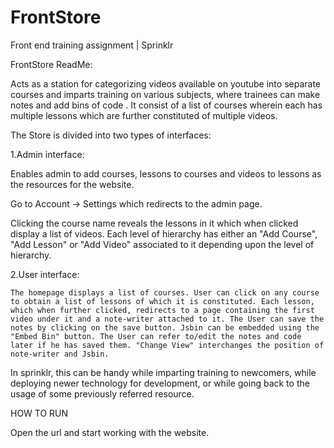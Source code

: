 # FrontStore
Front end training assignment | Sprinklr

FrontStore ReadMe:

Acts as a station for categorizing videos available on youtube into separate courses and imparts training on various subjects, where trainees can make notes and add bins of code . It consist of a list of courses wherein each has multiple lessons which are further constituted of multiple videos. 

The Store is divided into two types of interfaces:

1.Admin interface:

Enables admin to add courses, lessons to courses and videos to lessons as the resources for the website.

Go to Account -> Settings which redirects to the admin page. 

Clicking the course name reveals the lessons in it which when clicked display a list of videos. Each level of hierarchy has either an "Add Course", "Add Lesson" or "Add Video" associated to it depending upon the level of hierarchy.


2.User interface:
	
	The homepage displays a list of courses. User can click on any course to obtain a list of lessons of which it is constituted. Each lesson, which when further clicked, redirects to a page containing the first video under it and a note-writer attached to it. The User can save the notes by clicking on the save button. Jsbin can be embedded using the "Embed Bin" button. The User can refer to/edit the notes and code later if he has saved them. "Change View" interchanges the position of note-writer and Jsbin. 
	
	
In sprinklr, this can be handy while imparting training to newcomers, while deploying newer technology for development, or while going back to the usage of some previously referred resource.


HOW TO RUN

Open the url and start working with the website.
